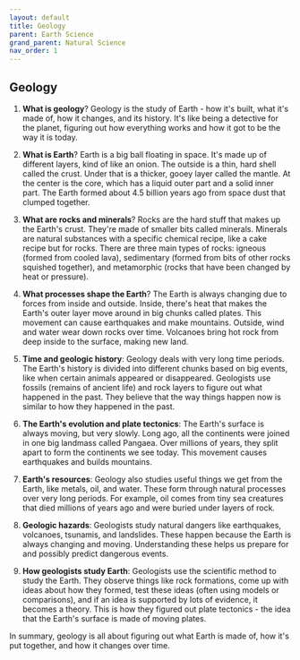 ```yaml
---
layout: default
title: Geology
parent: Earth Science
grand_parent: Natural Science
nav_order: 1
---
```


## Geology

1. **What is geology**? Geology is the study of Earth - how it's built, what it's made of, how it changes, and its history. It's like being a detective for the planet, figuring out how everything works and how it got to be the way it is today.

2. **What is Earth**? Earth is a big ball floating in space. It's made up of different layers, kind of like an onion. The outside is a thin, hard shell called the crust. Under that is a thicker, gooey layer called the mantle. At the center is the core, which has a liquid outer part and a solid inner part. The Earth formed about 4.5 billion years ago from space dust that clumped together.

3. **What are rocks and minerals**? Rocks are the hard stuff that makes up the Earth's crust. They're made of smaller bits called minerals. Minerals are natural substances with a specific chemical recipe, like a cake recipe but for rocks. There are three main types of rocks: igneous (formed from cooled lava), sedimentary (formed from bits of other rocks squished together), and metamorphic (rocks that have been changed by heat or pressure).

4. **What processes shape the Earth**? The Earth is always changing due to forces from inside and outside. Inside, there's heat that makes the Earth's outer layer move around in big chunks called plates. This movement can cause earthquakes and make mountains. Outside, wind and water wear down rocks over time. Volcanoes bring hot rock from deep inside to the surface, making new land.

5. **Time and geologic history**: Geology deals with very long time periods. The Earth's history is divided into different chunks based on big events, like when certain animals appeared or disappeared. Geologists use fossils (remains of ancient life) and rock layers to figure out what happened in the past. They believe that the way things happen now is similar to how they happened in the past.

6. **The Earth's evolution and plate tectonics**: The Earth's surface is always moving, but very slowly. Long ago, all the continents were joined in one big landmass called Pangaea. Over millions of years, they split apart to form the continents we see today. This movement causes earthquakes and builds mountains.

7. **Earth's resources**: Geology also studies useful things we get from the Earth, like metals, oil, and water. These form through natural processes over very long periods. For example, oil comes from tiny sea creatures that died millions of years ago and were buried under layers of rock.

8. **Geologic hazards**: Geologists study natural dangers like earthquakes, volcanoes, tsunamis, and landslides. These happen because the Earth is always changing and moving. Understanding these helps us prepare for and possibly predict dangerous events.

9. **How geologists study Earth**: Geologists use the scientific method to study the Earth. They observe things like rock formations, come up with ideas about how they formed, test these ideas (often using models or comparisons), and if an idea is supported by lots of evidence, it becomes a theory. This is how they figured out plate tectonics - the idea that the Earth's surface is made of moving plates.

In summary, geology is all about figuring out what Earth is made of, how it's put together, and how it changes over time.

